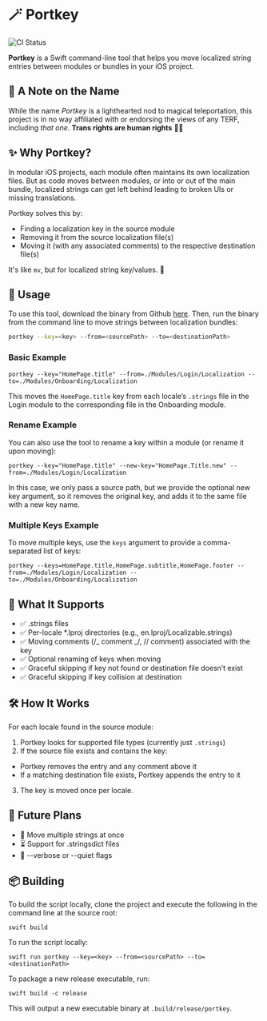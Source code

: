 # 🪄 Portkey

![CI Status](https://github.com/rubencodes/portkey/actions/workflows/push.yaml/badge.svg)

**Portkey** is a Swift command-line tool that helps you move localized string entries between modules or bundles in your iOS project.

## 💬 A Note on the Name

While the name _Portkey_ is a lighthearted nod to magical teleportation, this project is in no way affiliated with or endorsing the views of any TERF, including _that one_. **Trans rights are human rights** 🏳️‍⚧️

## ✨ Why Portkey?

In modular iOS projects, each module often maintains its own localization files. But as code moves between modules, or into or out of the main bundle, localized strings can get left behind leading to broken UIs or missing translations.

Portkey solves this by:

- Finding a localization key in the source module
- Removing it from the source localization file(s)
- Moving it (with any associated comments) to the respective destination file(s)

It's like `mv`, but for localized string key/values. 💫

## 🚀 Usage

To use this tool, download the binary from Github [here](https://github.com/rubencodes/Portkey/blob/main/portkey). Then, run the binary from the command line to move strings between localization bundles:

```bash
portkey --key=<key> --from=<sourcePath> --to=<destinationPath>
```

### Basic Example

```
portkey --key="HomePage.title" --from=./Modules/Login/Localization --to=./Modules/Onboarding/Localization
```

This moves the `HomePage.title` key from each locale’s `.strings` file in the Login module to the corresponding file in the Onboarding module.

### Rename Example

You can also use the tool to rename a key within a module (or rename it upon moving):

```
portkey --key="HomePage.title" --new-key="HomePage.Title.new" --from=./Modules/Login/Localization
```

In this case, we only pass a source path, but we provide the optional new key argument, so it removes the original key, and adds it to the same file with a new key name.

### Multiple Keys Example

To move multiple keys, use the `keys` argument to provide a comma-separated list of keys:

```
portkey --keys=HomePage.title,HomePage.subtitle,HomePage.footer --from=./Modules/Login/Localization --to=./Modules/Onboarding/Localization
```

## 🧠 What It Supports

- ✅ .strings files
- ✅ Per-locale \*.lproj directories (e.g., en.lproj/Localizable.strings)
- ✅ Moving comments (/_ comment _/, // comment) associated with the key
- ✅ Optional renaming of keys when moving
- ✅ Graceful skipping if key not found or destination file doesn’t exist
- ✅ Graceful skipping if key collision at destination

## 🛠 How It Works

For each locale found in the source module:

1. Portkey looks for supported file types (currently just `.strings`)
2. If the source file exists and contains the key:

- Portkey removes the entry and any comment above it
- If a matching destination file exists, Portkey appends the entry to it

3. The key is moved once per locale.

## 🔮 Future Plans

- 💨 Move multiple strings at once
- ⏳ Support for .stringsdict files
- 📣 --verbose or --quiet flags

## 📦 Building

To build the script locally, clone the project and execute the following in the command line at the source root:

```
swift build
```

To run the script locally:

```
swift run portkey --key=<key> --from=<sourcePath> --to=<destinationPath>
```

To package a new release executable, run:

```
swift build -c release
```

This will output a new executable binary at `.build/release/portkey`.

